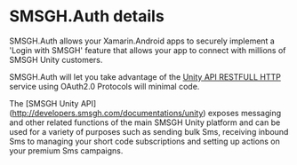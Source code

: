 # SMSGH.Auth details

SMSGH.Auth allows your Xamarin.Android apps to securely implement a 'Login with SMSGH' feature that allows your app to connect with millions of SMSGH Unity customers.

SMSGH.Auth will let you take advantage of the [Unity API RESTFULL HTTP](http://developers.smsgh.com/documentations/unity) service using OAuth2.0 Protocols will minimal code.

The [SMSGH Unity API] (http://developers.smsgh.com/documentations/unity) exposes messaging and other related functions of the main SMSGH Unity platform and can be used for a variety of purposes such as sending bulk Sms, receiving inbound Sms to managing your short code subscriptions and setting up actions on your premium Sms campaigns.